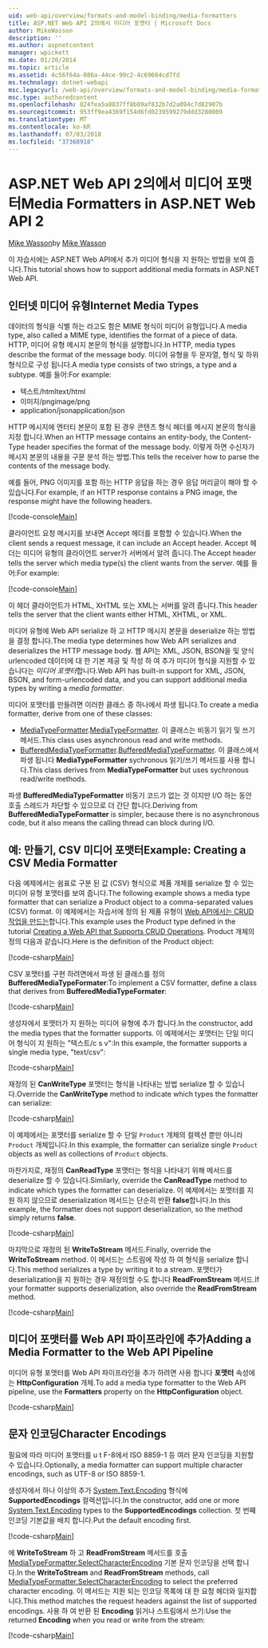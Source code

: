 ```yaml
---
uid: web-api/overview/formats-and-model-binding/media-formatters
title: ASP.NET Web API 2의에서 미디어 포맷터 | Microsoft Docs
author: MikeWasson
description: ''
ms.author: aspnetcontent
manager: wpickett
ms.date: 01/20/2014
ms.topic: article
ms.assetid: 4c56f64a-086a-44ce-99c2-4c69604cd7fd
ms.technology: dotnet-webapi
msc.legacyurl: /web-api/overview/formats-and-model-binding/media-formatters
msc.type: authoredcontent
ms.openlocfilehash: 824fea5a8837ff8b09af832b7d2a094c7d82907b
ms.sourcegitcommit: 953ff9ea4369f154d6fd0239599279ddd3280009
ms.translationtype: MT
ms.contentlocale: ko-KR
ms.lasthandoff: 07/03/2018
ms.locfileid: "37368918"
---
```

<a name="media-formatters-in-aspnet-web-api-2"></a><span data-ttu-id="f6f8c-102">ASP.NET Web API 2의에서 미디어 포맷터</span><span class="sxs-lookup"><span data-stu-id="f6f8c-102">Media Formatters in ASP.NET Web API 2</span></span>
====================
<span data-ttu-id="f6f8c-103">[Mike Wasson](https://github.com/MikeWasson)</span><span class="sxs-lookup"><span data-stu-id="f6f8c-103">by [Mike Wasson](https://github.com/MikeWasson)</span></span>

<span data-ttu-id="f6f8c-104">이 자습서에는 ASP.NET Web API에서 추가 미디어 형식을 지 원하는 방법을 보여 줍니다.</span><span class="sxs-lookup"><span data-stu-id="f6f8c-104">This tutorial shows how to support additional media formats in ASP.NET Web API.</span></span>

## <a name="internet-media-types"></a><span data-ttu-id="f6f8c-105">인터넷 미디어 유형</span><span class="sxs-lookup"><span data-stu-id="f6f8c-105">Internet Media Types</span></span>

<span data-ttu-id="f6f8c-106">데이터의 형식을 식별 하는 라고도 함은 MIME 형식이 미디어 유형입니다.</span><span class="sxs-lookup"><span data-stu-id="f6f8c-106">A media type, also called a MIME type, identifies the format of a piece of data.</span></span> <span data-ttu-id="f6f8c-107">HTTP, 미디어 유형 메시지 본문의 형식을 설명합니다.</span><span class="sxs-lookup"><span data-stu-id="f6f8c-107">In HTTP, media types describe the format of the message body.</span></span> <span data-ttu-id="f6f8c-108">미디어 유형을 두 문자열, 형식 및 하위 형식으로 구성 됩니다.</span><span class="sxs-lookup"><span data-stu-id="f6f8c-108">A media type consists of two strings, a type and a subtype.</span></span> <span data-ttu-id="f6f8c-109">예를 들어:</span><span class="sxs-lookup"><span data-stu-id="f6f8c-109">For example:</span></span>

- <span data-ttu-id="f6f8c-110">텍스트/html</span><span class="sxs-lookup"><span data-stu-id="f6f8c-110">text/html</span></span>
- <span data-ttu-id="f6f8c-111">이미지/png</span><span class="sxs-lookup"><span data-stu-id="f6f8c-111">image/png</span></span>
- <span data-ttu-id="f6f8c-112">application/json</span><span class="sxs-lookup"><span data-stu-id="f6f8c-112">application/json</span></span>

<span data-ttu-id="f6f8c-113">HTTP 메시지에 엔터티 본문이 포함 된 경우 콘텐츠 형식 헤더를 메시지 본문의 형식을 지정 합니다.</span><span class="sxs-lookup"><span data-stu-id="f6f8c-113">When an HTTP message contains an entity-body, the Content-Type header specifies the format of the message body.</span></span> <span data-ttu-id="f6f8c-114">이렇게 하면 수신자가 메시지 본문의 내용을 구문 분석 하는 방법.</span><span class="sxs-lookup"><span data-stu-id="f6f8c-114">This tells the receiver how to parse the contents of the message body.</span></span>

<span data-ttu-id="f6f8c-115">예를 들어, PNG 이미지를 포함 하는 HTTP 응답을 하는 경우 응답 머리글이 해야 할 수 있습니다.</span><span class="sxs-lookup"><span data-stu-id="f6f8c-115">For example, if an HTTP response contains a PNG image, the response might have the following headers.</span></span>

[!code-console[Main](media-formatters/samples/sample1.cmd)]

<span data-ttu-id="f6f8c-116">클라이언트 요청 메시지를 보내면 Accept 헤더를 포함할 수 있습니다.</span><span class="sxs-lookup"><span data-stu-id="f6f8c-116">When the client sends a request message, it can include an Accept header.</span></span> <span data-ttu-id="f6f8c-117">Accept 헤더는 미디어 유형의 클라이언트 server가 서버에서 알려 줍니다.</span><span class="sxs-lookup"><span data-stu-id="f6f8c-117">The Accept header tells the server which media type(s) the client wants from the server.</span></span> <span data-ttu-id="f6f8c-118">예를 들어:</span><span class="sxs-lookup"><span data-stu-id="f6f8c-118">For example:</span></span>

[!code-console[Main](media-formatters/samples/sample2.cmd)]

<span data-ttu-id="f6f8c-119">이 헤더 클라이언트가 HTML, XHTML 또는 XML는 서버를 알려 줍니다.</span><span class="sxs-lookup"><span data-stu-id="f6f8c-119">This header tells the server that the client wants either HTML, XHTML, or XML.</span></span>

<span data-ttu-id="f6f8c-120">미디어 유형에 Web API serialize 하 고 HTTP 메시지 본문을 deserialize 하는 방법을 결정 합니다.</span><span class="sxs-lookup"><span data-stu-id="f6f8c-120">The media type determines how Web API serializes and deserializes the HTTP message body.</span></span> <span data-ttu-id="f6f8c-121">웹 API는 XML, JSON, BSON을 및 양식 urlencoded 데이터에 대 한 기본 제공 및 작성 하 여 추가 미디어 형식을 지원할 수 있습니다는 *미디어 포맷터*합니다.</span><span class="sxs-lookup"><span data-stu-id="f6f8c-121">Web API has built-in support for XML, JSON, BSON, and form-urlencoded data, and you can support additional media types by writing a *media formatter*.</span></span>

<span data-ttu-id="f6f8c-122">미디어 포맷터를 만들려면 이러한 클래스 중 하나에서 파생 됩니다.</span><span class="sxs-lookup"><span data-stu-id="f6f8c-122">To create a media formatter, derive from one of these classes:</span></span>

- <span data-ttu-id="f6f8c-123">[MediaTypeFormatter](https://msdn.microsoft.com/library/system.net.http.formatting.mediatypeformatter.aspx).</span><span class="sxs-lookup"><span data-stu-id="f6f8c-123">[MediaTypeFormatter](https://msdn.microsoft.com/library/system.net.http.formatting.mediatypeformatter.aspx).</span></span> <span data-ttu-id="f6f8c-124">이 클래스는 비동기 읽기 및 쓰기 메서드.</span><span class="sxs-lookup"><span data-stu-id="f6f8c-124">This class uses asynchronous read and write methods.</span></span>
- <span data-ttu-id="f6f8c-125">[BufferedMediaTypeFormatter](https://msdn.microsoft.com/library/system.net.http.formatting.bufferedmediatypeformatter.aspx).</span><span class="sxs-lookup"><span data-stu-id="f6f8c-125">[BufferedMediaTypeFormatter](https://msdn.microsoft.com/library/system.net.http.formatting.bufferedmediatypeformatter.aspx).</span></span> <span data-ttu-id="f6f8c-126">이 클래스에서 파생 됩니다 **MediaTypeFormatter** sychronous 읽기/쓰기 메서드를 사용 합니다.</span><span class="sxs-lookup"><span data-stu-id="f6f8c-126">This class derives from **MediaTypeFormatter** but uses sychronous read/write methods.</span></span>

<span data-ttu-id="f6f8c-127">파생 **BufferedMediaTypeFormatter** 비동기 코드가 없는 것 이지만 I/O 하는 동안 호출 스레드가 차단할 수 있으므로 더 간단 합니다.</span><span class="sxs-lookup"><span data-stu-id="f6f8c-127">Deriving from **BufferedMediaTypeFormatter** is simpler, because there is no asynchronous code, but it also means the calling thread can block during I/O.</span></span>

## <a name="example-creating-a-csv-media-formatter"></a><span data-ttu-id="f6f8c-128">예: 만들기, CSV 미디어 포맷터</span><span class="sxs-lookup"><span data-stu-id="f6f8c-128">Example: Creating a CSV Media Formatter</span></span>

<span data-ttu-id="f6f8c-129">다음 예제에서는 쉼표로 구분 된 값 (CSV) 형식으로 제품 개체를 serialize 할 수 있는 미디어 유형 포맷터를 보여 줍니다.</span><span class="sxs-lookup"><span data-stu-id="f6f8c-129">The following example shows a media type formatter that can serialize a Product object to a comma-separated values (CSV) format.</span></span> <span data-ttu-id="f6f8c-130">이 예제에서는 자습서에 정의 된 제품 유형이 [Web API에서는 CRUD 작업을 만드는](../older-versions/creating-a-web-api-that-supports-crud-operations.md)합니다.</span><span class="sxs-lookup"><span data-stu-id="f6f8c-130">This example uses the Product type defined in the tutorial [Creating a Web API that Supports CRUD Operations](../older-versions/creating-a-web-api-that-supports-crud-operations.md).</span></span> <span data-ttu-id="f6f8c-131">Product 개체의 정의 다음과 같습니다.</span><span class="sxs-lookup"><span data-stu-id="f6f8c-131">Here is the definition of the Product object:</span></span>

[!code-csharp[Main](media-formatters/samples/sample3.cs)]

<span data-ttu-id="f6f8c-132">CSV 포맷터를 구현 하려면에서 파생 된 클래스를 정의 **BufferedMediaTypeFormater**:</span><span class="sxs-lookup"><span data-stu-id="f6f8c-132">To implement a CSV formatter, define a class that derives from **BufferedMediaTypeFormater**:</span></span>

[!code-csharp[Main](media-formatters/samples/sample4.cs)]

<span data-ttu-id="f6f8c-133">생성자에서 포맷터가 지 원하는 미디어 유형에 추가 합니다.</span><span class="sxs-lookup"><span data-stu-id="f6f8c-133">In the constructor, add the media types that the formatter supports.</span></span> <span data-ttu-id="f6f8c-134">이 예제에서는 포맷터는 단일 미디어 형식이 지 원하는 &quot;텍스트/c s v&quot;:</span><span class="sxs-lookup"><span data-stu-id="f6f8c-134">In this example, the formatter supports a single media type, &quot;text/csv&quot;:</span></span>

[!code-csharp[Main](media-formatters/samples/sample5.cs)]

<span data-ttu-id="f6f8c-135">재정의 된 **CanWriteType** 포맷터는 형식을 나타내는 방법 serialize 할 수 있습니다.</span><span class="sxs-lookup"><span data-stu-id="f6f8c-135">Override the **CanWriteType** method to indicate which types the formatter can serialize:</span></span>

[!code-csharp[Main](media-formatters/samples/sample6.cs)]

<span data-ttu-id="f6f8c-136">이 예제에서는 포맷터를 serialize 할 수 단일 `Product` 개체의 컬렉션 뿐만 아니라 `Product` 개체입니다.</span><span class="sxs-lookup"><span data-stu-id="f6f8c-136">In this example, the formatter can serialize single `Product` objects as well as collections of `Product` objects.</span></span>

<span data-ttu-id="f6f8c-137">마찬가지로, 재정의 **CanReadType** 포맷터는 형식을 나타내기 위해 메서드를 deserialize 할 수 있습니다.</span><span class="sxs-lookup"><span data-stu-id="f6f8c-137">Similarly, override the **CanReadType** method to indicate which types the formatter can deserialize.</span></span> <span data-ttu-id="f6f8c-138">이 예제에서는 포맷터를 지원 하지 않으므로 deserialization 메서드는 단순히 반환 **false**합니다.</span><span class="sxs-lookup"><span data-stu-id="f6f8c-138">In this example, the formatter does not support deserialization, so the method simply returns **false**.</span></span>

[!code-csharp[Main](media-formatters/samples/sample7.cs)]

<span data-ttu-id="f6f8c-139">마지막으로 재정의 된 **WriteToStream** 메서드.</span><span class="sxs-lookup"><span data-stu-id="f6f8c-139">Finally, override the **WriteToStream** method.</span></span> <span data-ttu-id="f6f8c-140">이 메서드는 스트림에 작성 하 여 형식을 serialize 합니다.</span><span class="sxs-lookup"><span data-stu-id="f6f8c-140">This method serializes a type by writing it to a stream.</span></span> <span data-ttu-id="f6f8c-141">포맷터가 deserialization을 지 원하는 경우 재정의할 수도 합니다 **ReadFromStream** 메서드.</span><span class="sxs-lookup"><span data-stu-id="f6f8c-141">If your formatter supports deserialization, also override the **ReadFromStream** method.</span></span>

[!code-csharp[Main](media-formatters/samples/sample8.cs)]

## <a name="adding-a-media-formatter-to-the-web-api-pipeline"></a><span data-ttu-id="f6f8c-142">미디어 포맷터를 Web API 파이프라인에 추가</span><span class="sxs-lookup"><span data-stu-id="f6f8c-142">Adding a Media Formatter to the Web API Pipeline</span></span>

<span data-ttu-id="f6f8c-143">미디어 유형 포맷터를 Web API 파이프라인을 추가 하려면 사용 합니다 **포맷터** 속성에는 **HttpConfiguration** 개체.</span><span class="sxs-lookup"><span data-stu-id="f6f8c-143">To add a media type formatter to the Web API pipeline, use the **Formatters** property on the **HttpConfiguration** object.</span></span>

[!code-csharp[Main](media-formatters/samples/sample9.cs)]

## <a name="character-encodings"></a><span data-ttu-id="f6f8c-144">문자 인코딩</span><span class="sxs-lookup"><span data-stu-id="f6f8c-144">Character Encodings</span></span>

<span data-ttu-id="f6f8c-145">필요에 따라 미디어 포맷터를 u t F-8에서 ISO 8859-1 등 여러 문자 인코딩을 지원할 수 있습니다.</span><span class="sxs-lookup"><span data-stu-id="f6f8c-145">Optionally, a media formatter can support multiple character encodings, such as UTF-8 or ISO 8859-1.</span></span>

<span data-ttu-id="f6f8c-146">생성자에서 하나 이상의 추가 [System.Text.Encoding](https://msdn.microsoft.com/library/system.text.encoding.aspx) 형식에 **SupportedEncodings** 컬렉션입니다.</span><span class="sxs-lookup"><span data-stu-id="f6f8c-146">In the constructor, add one or more [System.Text.Encoding](https://msdn.microsoft.com/library/system.text.encoding.aspx) types to the **SupportedEncodings** collection.</span></span> <span data-ttu-id="f6f8c-147">첫 번째 인코딩 기본값을 배치 합니다.</span><span class="sxs-lookup"><span data-stu-id="f6f8c-147">Put the default encoding first.</span></span>

[!code-csharp[Main](media-formatters/samples/sample10.cs?highlight=6-7)]

<span data-ttu-id="f6f8c-148">에 **WriteToStream** 하 고 **ReadFromStream** 메서드를 호출 [MediaTypeFormatter.SelectCharacterEncoding](https://msdn.microsoft.com/library/hh969054.aspx) 기본 문자 인코딩을 선택 합니다.</span><span class="sxs-lookup"><span data-stu-id="f6f8c-148">In the **WriteToStream** and **ReadFromStream** methods, call [MediaTypeFormatter.SelectCharacterEncoding](https://msdn.microsoft.com/library/hh969054.aspx) to select the preferred character encoding.</span></span> <span data-ttu-id="f6f8c-149">이 메서드는 지원 되는 인코딩 목록에 대 한 요청 헤더와 일치합니다.</span><span class="sxs-lookup"><span data-stu-id="f6f8c-149">This method matches the request headers against the list of supported encodings.</span></span> <span data-ttu-id="f6f8c-150">사용 하 여 반환 된 **Encoding** 읽거나 스트림에서 쓰기:</span><span class="sxs-lookup"><span data-stu-id="f6f8c-150">Use the returned **Encoding** when you read or write from the stream:</span></span>

[!code-csharp[Main](media-formatters/samples/sample11.cs?highlight=3,5)]
